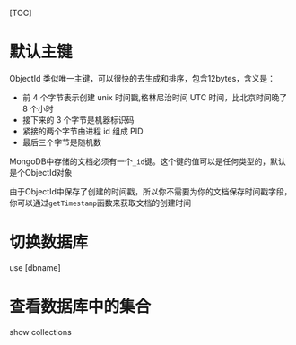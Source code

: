 [TOC]

# 默认主键
ObjectId 类似唯一主键，可以很快的去生成和排序，包含12bytes，含义是：
+ 前 4 个字节表示创建 unix 时间戳,格林尼治时间 UTC 时间，比北京时间晚了 8 个小时
+ 接下来的 3 个字节是机器标识码
+ 紧接的两个字节由进程 id 组成 PID
+ 最后三个字节是随机数

MongoDB中存储的文档必须有一个`_id`键。这个键的值可以是任何类型的，默认是个ObjectId对象

由于ObjectId中保存了创建的时间戳，所以你不需要为你的文档保存时间戳字段，你可以通过`getTimestamp`函数来获取文档的创建时间

# 切换数据库
use [dbname]

# 查看数据库中的集合
show collections

